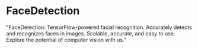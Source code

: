 # FaceDetection
"FaceDetection: TensorFlow-powered facial recognition. Accurately detects and recognizes faces in images. Scalable, accurate, and easy to use. Explore the potential of computer vision with us."
